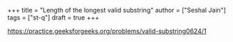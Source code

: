 +++
title = "Length of the longest valid substring"
author = ["Seshal Jain"]
tags = ["st-q"]
draft = true
+++

<https://practice.geeksforgeeks.org/problems/valid-substring0624/1>
